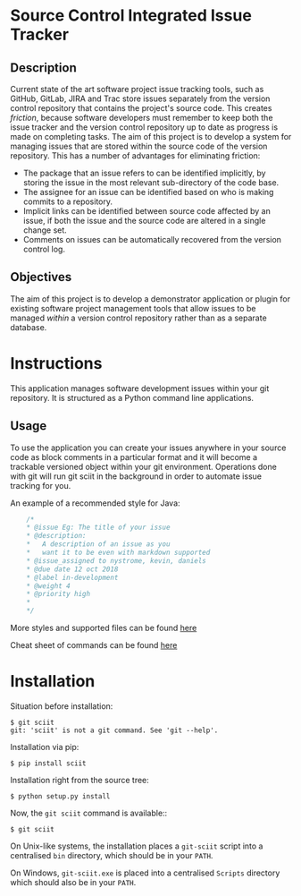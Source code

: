 # Source Control Integrated Issue Tracker

## Description

Current state of the art software project issue tracking tools, such as GitHub, GitLab, JIRA and Trac store issues separately from the version control repository that contains the project's source code. This creates _friction_, because software developers must remember to keep both the issue tracker and the version control repository up to date as progress is made on completing tasks. The aim of this project is to develop a system for managing issues that are stored within the source code of the version repository. This has a number of advantages for eliminating friction:

- The package that an issue refers to can be identified implicitly, by storing the issue in the most relevant sub-directory of the code base.
- The assignee for an issue can be identified based on who is making commits to a
  repository.
- Implicit links can be identified between source code affected by an issue, if both the issue and the source code are altered in a single change set.
- Comments on issues can be automatically recovered from the version control log.

## Objectives

The aim of this project is to develop a demonstrator application or plugin for existing software project management tools that allow issues to be managed _within_ a version control repository rather than as a separate database.

# Instructions

This application manages software development issues within your git repository.
It is structured as a Python command line applications.

## Usage

To use the application you can create your issues anywhere in your source code as block comments in a particular format and it will become a trackable versioned object within your git environment. Operations done with git will run git sciit in the background in order to automate issue tracking for you.

An example of a recommended style for Java:

```java
    /*
    * @issue Eg: The title of your issue
    * @description:
    *   A description of an issue as you
    *   want it to be even with markdown supported
    * @issue_assigned to nystrome, kevin, daniels
    * @due date 12 oct 2018
    * @label in-development
    * @weight 4
    * @priority high
    *
    */
```

More styles and supported files can be found [here](https://gitlab.com/nystrome/sciit/wikis/Issue-Style)

Cheat sheet of commands can be found [here](docs/Cheatsheet.png)


# Installation

Situation before installation:

    $ git sciit
    git: 'sciit' is not a git command. See 'git --help'.

Installation via pip:

    $ pip install sciit

Installation right from the source tree:

    $ python setup.py install

Now, the `git sciit` command is available::

    $ git sciit

On Unix-like systems, the installation places a `git-sciit` script into a centralised `bin` directory, which should be in your `PATH`.

On Windows, `git-sciit.exe` is placed into a centralised `Scripts` directory which
should also be in your `PATH`.
